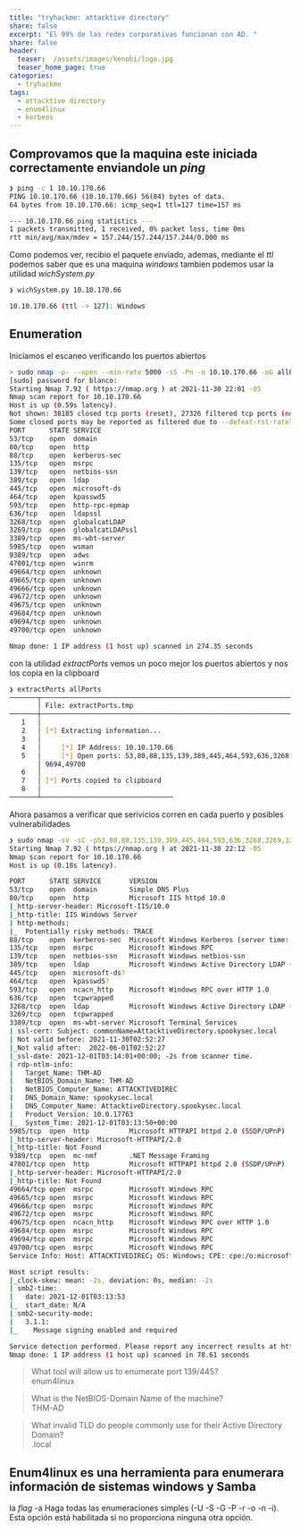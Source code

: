```yaml
---
title: "tryhackme: attacktive directory"
share: false
excerpt: "El 99% de las redes corporativas funcionan con AD. "
share: false
header:
  teaser:  /assets/images/kenobi/logo.jpg
  teaser_home_page: true
categories:
  - tryhackme
tags:
  - attacktive directory
  - enum4linux
  - kerbeos
---
```


## Comprovamos que la maquina este iniciada correctamente enviandole un *ping*

```bash
❯ ping -c 1 10.10.170.66
PING 10.10.170.66 (10.10.170.66) 56(84) bytes of data.
64 bytes from 10.10.170.66: icmp_seq=1 ttl=127 time=157 ms

--- 10.10.170.66 ping statistics ---
1 packets transmitted, 1 received, 0% packet loss, time 0ms
rtt min/avg/max/mdev = 157.244/157.244/157.244/0.000 ms
```

Como podemos ver, recibio el paquete enviado, ademas, mediante el *ttl* podemos saber que es una maquina  _windows_
tambien podemos usar la utilidad _wichSystem.py_ 

```bash
❯ wichSystem.py 10.10.170.66

10.10.170.66 (ttl -> 127): Windows
```

## Enumeration

Iniciamos el escaneo verificando los puertos abiertos

```bash
> sudo nmap -p- --open --min-rate 5000 -sS -Pn -n 10.10.170.66 -oG allPorts
[sudo] password for blanco: 
Starting Nmap 7.92 ( https://nmap.org ) at 2021-11-30 22:01 -05
Nmap scan report for 10.10.170.66
Host is up (0.59s latency).
Not shown: 38185 closed tcp ports (reset), 27326 filtered tcp ports (no-response)
Some closed ports may be reported as filtered due to --defeat-rst-ratelimit
PORT      STATE SERVICE
53/tcp    open  domain
80/tcp    open  http
88/tcp    open  kerberos-sec
135/tcp   open  msrpc
139/tcp   open  netbios-ssn
389/tcp   open  ldap
445/tcp   open  microsoft-ds
464/tcp   open  kpasswd5
593/tcp   open  http-rpc-epmap
636/tcp   open  ldapssl
3268/tcp  open  globalcatLDAP
3269/tcp  open  globalcatLDAPssl
3389/tcp  open  ms-wbt-server
5985/tcp  open  wsman
9389/tcp  open  adws
47001/tcp open  winrm
49664/tcp open  unknown
49665/tcp open  unknown
49666/tcp open  unknown
49672/tcp open  unknown
49675/tcp open  unknown
49684/tcp open  unknown
49694/tcp open  unknown
49700/tcp open  unknown

Nmap done: 1 IP address (1 host up) scanned in 274.35 seconds
```

con la utilidad _extractPorts_ vemos un poco mejor los puertos abiertos y nos los copia en la clipboard

```bash
❯ extractPorts allPorts
───────┬───────────────────────────────────────────────────────────────────────────────────────────
       │ File: extractPorts.tmp
───────┼───────────────────────────────────────────────────────────────────────────────────────────
   1   │ 
   2   │ [*] Extracting information...
   3   │ 
   4   │     [*] IP Address: 10.10.170.66
   5   │     [*] Open ports: 53,80,88,135,139,389,445,464,593,636,3268,3269,3389,5985,9389,47001,49664,49665,49666,49672,49675,49684,4
       │ 9694,49700
   6   │ 
   7   │ [*] Ports copied to clipboard
   8   │ 
───────┴─────────────────────────────────
```
Ahora pasamos a verificar que serivicios corren en cada puerto y posibles vulnerabilidades

```bash
❯ sudo nmap -sV -sC -p53,80,88,135,139,389,445,464,593,636,3268,3269,3389,5985,9389,47001,49664,49665,49666,49672,49675,49684,49694,49700 10.10.170.66 -oN targeted
Starting Nmap 7.92 ( https://nmap.org ) at 2021-11-30 22:12 -05
Nmap scan report for 10.10.170.66
Host is up (0.18s latency).

PORT      STATE SERVICE       VERSION
53/tcp    open  domain        Simple DNS Plus
80/tcp    open  http          Microsoft IIS httpd 10.0
|_http-server-header: Microsoft-IIS/10.0
|_http-title: IIS Windows Server
| http-methods: 
|_  Potentially risky methods: TRACE
88/tcp    open  kerberos-sec  Microsoft Windows Kerberos (server time: 2021-12-01 03:12:58Z)
135/tcp   open  msrpc         Microsoft Windows RPC
139/tcp   open  netbios-ssn   Microsoft Windows netbios-ssn
389/tcp   open  ldap          Microsoft Windows Active Directory LDAP (Domain: spookysec.local0., Site: Default-First-Site-Name)
445/tcp   open  microsoft-ds?
464/tcp   open  kpasswd5?
593/tcp   open  ncacn_http    Microsoft Windows RPC over HTTP 1.0
636/tcp   open  tcpwrapped
3268/tcp  open  ldap          Microsoft Windows Active Directory LDAP (Domain: spookysec.local0., Site: Default-First-Site-Name)
3269/tcp  open  tcpwrapped
3389/tcp  open  ms-wbt-server Microsoft Terminal Services
| ssl-cert: Subject: commonName=AttacktiveDirectory.spookysec.local
| Not valid before: 2021-11-30T02:52:27
|_Not valid after:  2022-06-01T02:52:27
|_ssl-date: 2021-12-01T03:14:01+00:00; -2s from scanner time.
| rdp-ntlm-info: 
|   Target_Name: THM-AD
|   NetBIOS_Domain_Name: THM-AD
|   NetBIOS_Computer_Name: ATTACKTIVEDIREC
|   DNS_Domain_Name: spookysec.local
|   DNS_Computer_Name: AttacktiveDirectory.spookysec.local
|   Product_Version: 10.0.17763
|_  System_Time: 2021-12-01T03:13:50+00:00
5985/tcp  open  http          Microsoft HTTPAPI httpd 2.0 (SSDP/UPnP)
|_http-server-header: Microsoft-HTTPAPI/2.0
|_http-title: Not Found
9389/tcp  open  mc-nmf        .NET Message Framing
47001/tcp open  http          Microsoft HTTPAPI httpd 2.0 (SSDP/UPnP)
|_http-server-header: Microsoft-HTTPAPI/2.0
|_http-title: Not Found
49664/tcp open  msrpc         Microsoft Windows RPC
49665/tcp open  msrpc         Microsoft Windows RPC
49666/tcp open  msrpc         Microsoft Windows RPC
49672/tcp open  msrpc         Microsoft Windows RPC
49675/tcp open  ncacn_http    Microsoft Windows RPC over HTTP 1.0
49684/tcp open  msrpc         Microsoft Windows RPC
49694/tcp open  msrpc         Microsoft Windows RPC
49700/tcp open  msrpc         Microsoft Windows RPC
Service Info: Host: ATTACKTIVEDIREC; OS: Windows; CPE: cpe:/o:microsoft:windows

Host script results:
|_clock-skew: mean: -2s, deviation: 0s, median: -2s
| smb2-time: 
|   date: 2021-12-01T03:13:53
|_  start_date: N/A
| smb2-security-mode: 
|   3.1.1: 
|_    Message signing enabled and required

Service detection performed. Please report any incorrect results at https://nmap.org/submit/ .
Nmap done: 1 IP address (1 host up) scanned in 78.61 seconds
```
> What tool will allow us to enumerate port 139/445?  
> enum4linux

> What is the NetBIOS-Domain Name of the machine?  
> THM-AD

> What invalid TLD do people commonly use for their Active Directory Domain?  
> .local

## Enum4linux es una herramienta para enumerara información de sistemas windows y Samba

la _flag_ -a Haga todas las enumeraciones simples (-U -S -G -P -r -o -n -i). 
Esta opción está habilitada si no proporciona ninguna otra opción. 

```bash

```
